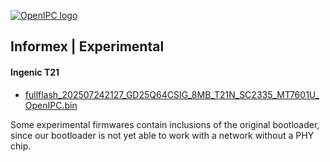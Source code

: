 [![OpenIPC logo][logo]][site_basic]

## Informex | Experimental

#### Ingenic T21
- [fullflash_202507242127_GD25Q64CSIG_8MB_T21N_SC2335_MT7601U_OpenIPC.bin](https://github.com/flyrouter/flyrouter/releases/download/v2025.07.27/fullflash_202507242127_GD25Q64CSIG_8MB_T21N_SC2335_MT7601U_OpenIPC.bin)

Some experimental firmwares contain inclusions of the original bootloader, 
since our bootloader is not yet able to work with a network without a PHY chip.

[logo]: https://openipc.org/assets/openipc-logo-black.svg
[site_basic]: https://openipc.org
[telegram_en]: https://t.me/OpenIPC
